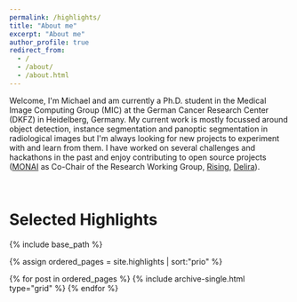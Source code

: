 ```yaml
---
permalink: /highlights/
title: "About me"
excerpt: "About me"
author_profile: true
redirect_from: 
  - /
  - /about/
  - /about.html
---
```


Welcome, I'm Michael and am currently a Ph.D. student in the Medical Image Computing Group (MIC) at the German Cancer Research Center (DKFZ) in Heidelberg, Germany. My current work is mostly focussed around object detection, instance segmentation and panoptic segmentation in radiological images but I'm always looking for new projects to experiment with and learn from them. I have worked on several challenges and hackathons in the past and enjoy contributing to open source projects ([MONAI](https://github.com/Project-MONAI/MONAI) as Co-Chair of the Research Working Group, [Rising](https://github.com/PhoenixDL/rising), [Delira](https://github.com/delira-dev/delira)).

<br>

# Selected Highlights

<p>

{% include base_path %}

{% assign ordered_pages = site.highlights | sort:"prio" %}

{% for post in ordered_pages %}
  {% include archive-single.html type="grid" %}
{% endfor %}
</p>